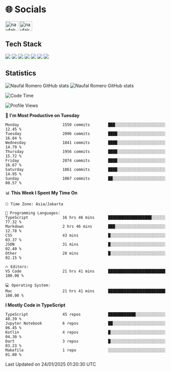 <h1 align="">🌐 Socials</h1>
<p align="left">
<a href="https://linkedin.com/in/naufal-romero-putra-pratama-9ab816177/" target="blank"><img align="center" src="https://raw.githubusercontent.com/rahuldkjain/github-profile-readme-generator/master/src/images/icons/Social/linked-in-alt.svg" alt="naufalromero" height="30" width="40" /></a>
<a href="https://instagram.com/naufalromero" target="blank"><img align="center" src="https://raw.githubusercontent.com/rahuldkjain/github-profile-readme-generator/master/src/images/icons/Social/instagram.svg" alt="naufalromero" height="30" width="40" /></a>
</p>


<h2 align="">Tech Stack</h2>
<div align="">
  <img src="https://img.shields.io/badge/next.js-000000?style=for-the-badge&logo=nextdotjs&logoColor=white"/>
 <img src="https://img.shields.io/badge/typescript-%23007ACC.svg?style=for-the-badge&logo=typescript&logoColor=white"/>
 <img src="https://img.shields.io/badge/react-%2320232a.svg?style=for-the-badge&logo=react&logoColor=%2361DAFB"/>
 <img src="https://img.shields.io/badge/tailwindcss-%2338B2AC.svg?style=for-the-badge&logo=tailwind-css&logoColor=white"/>
 <img src="https://img.shields.io/badge/Prisma-3982CE?style=for-the-badge&logo=Prisma&logoColor=white"/>
 <img src="https://img.shields.io/badge/javascript-%23323330.svg?style=for-the-badge&logo=javascript&logoColor=%23F7DF1E"/>
 <img src="https://img.shields.io/badge/java-%23ED8B00.svg?style=for-the-badge&logo=openjdk&logoColor=white"/>
</div>


<h2 align="">Statistics</h2>
<div align="">
<img src="https://github-readme-stats-xi-nine-74.vercel.app/api?username=romves&show_icons=true&theme=tokyonight&include_all_commits=true&count_private=true" alt="Naufal Romero GitHub stats"/>
<img src="https://github-readme-stats-xi-nine-74.vercel.app/api/top-langs/?username=romves&theme=tokyonight&hide_border=false&include_all_commits=true&count_private=true&layout=compact" alt="Naufal Romero GitHub stats"/>
</div>

<!--START_SECTION:waka-->
![Code Time](http://img.shields.io/badge/Code%20Time-1%2C948%20hrs%2021%20mins-blue)

![Profile Views](http://img.shields.io/badge/Profile%20Views-0-blue)

📅 **I'm Most Productive on Tuesday** 

```text
Monday                   1550 commits        ███░░░░░░░░░░░░░░░░░░░░░░   12.45 % 
Tuesday                  2096 commits        ████░░░░░░░░░░░░░░░░░░░░░   16.84 % 
Wednesday                1841 commits        ████░░░░░░░░░░░░░░░░░░░░░   14.79 % 
Thursday                 1956 commits        ████░░░░░░░░░░░░░░░░░░░░░   15.72 % 
Friday                   2074 commits        ████░░░░░░░░░░░░░░░░░░░░░   16.67 % 
Saturday                 1861 commits        ████░░░░░░░░░░░░░░░░░░░░░   14.95 % 
Sunday                   1067 commits        ██░░░░░░░░░░░░░░░░░░░░░░░   08.57 % 
```


📊 **This Week I Spent My Time On** 

```text
🕑︎ Time Zone: Asia/Jakarta

💬 Programming Languages: 
TypeScript               16 hrs 46 mins      ███████████████████░░░░░░   77.32 % 
Markdown                 2 hrs 46 mins       ███░░░░░░░░░░░░░░░░░░░░░░   12.78 % 
CSS                      43 mins             █░░░░░░░░░░░░░░░░░░░░░░░░   03.37 % 
JSON                     31 mins             █░░░░░░░░░░░░░░░░░░░░░░░░   02.40 % 
Other                    28 mins             █░░░░░░░░░░░░░░░░░░░░░░░░   02.15 % 

🔥 Editors: 
VS Code                  21 hrs 41 mins      █████████████████████████   100.00 % 

💻 Operating System: 
Mac                      21 hrs 41 mins      █████████████████████████   100.00 % 
```

**I Mostly Code in TypeScript** 

```text
TypeScript               45 repos            ████████████░░░░░░░░░░░░░   48.39 % 
Jupyter Notebook         6 repos             ██░░░░░░░░░░░░░░░░░░░░░░░   06.45 % 
Kotlin                   4 repos             █░░░░░░░░░░░░░░░░░░░░░░░░   04.30 % 
Dart                     3 repos             █░░░░░░░░░░░░░░░░░░░░░░░░   03.23 % 
Makefile                 1 repo              ░░░░░░░░░░░░░░░░░░░░░░░░░   01.08 % 
```




 Last Updated on 24/01/2025 01:20:30 UTC
<!--END_SECTION:waka-->

